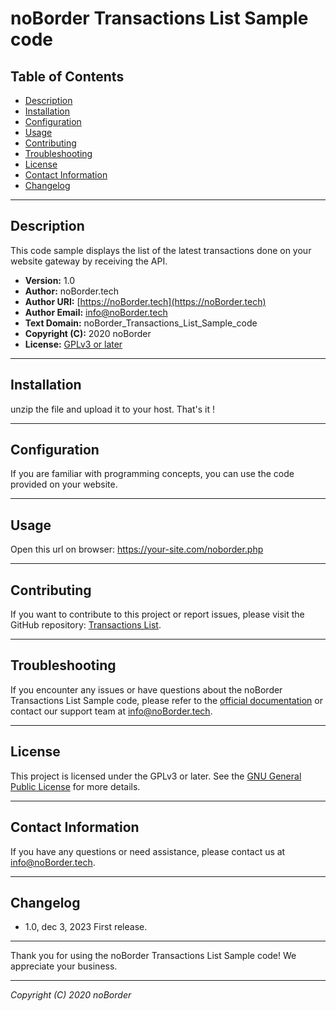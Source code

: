 # noBorder Transactions List Sample code

## Table of Contents

- [Description](#description)
- [Installation](#installation)
- [Configuration](#configuration)
- [Usage](#usage)
- [Contributing](#contributing)
- [Troubleshooting](#troubleshooting)
- [License](#license)
- [Contact Information](#contact-information)
- [Changelog](#changelog)

---

## Description

This code sample displays the list of the latest transactions done on your website gateway by receiving the API.

- **Version:** 1.0
- **Author:** noBorder.tech
- **Author URI:** [https://noBorder.tech](https://noBorder.tech)
- **Author Email:** info@noBorder.tech
- **Text Domain:** noBorder_Transactions_List_Sample_code
- **Copyright (C):** 2020 noBorder
- **License:** [GPLv3 or later](http://www.gnu.org/licenses/gpl-3.0.html)

---

## Installation

unzip the file and upload it to your host. That's it !

---

## Configuration

If you are familiar with programming concepts, you can use the code provided on your website. 

---

## Usage

Open this url on browser:
https://your-site.com/noborder.php

---

## Contributing

If you want to contribute to this project or report issues, please visit the GitHub repository: [Transactions List](https://github.com/noborder/Transactions_List).

---

## Troubleshooting

If you encounter any issues or have questions about the noBorder Transactions List Sample code, please refer to the [official documentation](https://noBorder.tech) or contact our support team at [info@noBorder.tech](mailto:info@noBorder.tech).

---

## License

This project is licensed under the GPLv3 or later. See the [GNU General Public License](http://www.gnu.org/licenses/gpl-3.0.html) for more details.

---

## Contact Information

If you have any questions or need assistance, please contact us at [info@noBorder.tech](mailto:info@noBorder.tech).

---

## Changelog

- 1.0, dec 3, 2023
First release.

---

Thank you for using the noBorder Transactions List Sample code! We appreciate your business.

---

*Copyright (C) 2020 noBorder*
